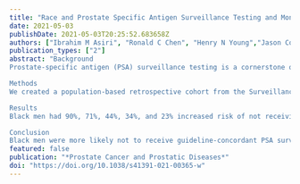 ```yaml
---
title: "Race and Prostate Specific Antigen Surveillance Testing and Monitoring 5-years after Definitive Therapy for Localized Prostate Cancer. Nature: Prostate Cancer and Prostatic Diseases"
date: 2021-05-03
publishDate: 2021-05-03T20:25:52.683658Z
authors: ["Ibrahim M Asiri", "Ronald C Chen", "Henry N Young","Jason Codling", "Anant Mandawat", "Steven R H Beach", "Viraj Master", "Janani Rajbhandari-Thapa", "Ewan K Cobran"]
publication_types: ["2"]
abstract: "Background
Prostate-specific antigen (PSA) surveillance testing is a cornerstone of prostate cancer survivorship because patients with biochemical recurrence often have no symptoms. However, the investigation of guideline-concordant PSA surveillance across racial groups is limited. We examined racial differences in PSA surveillance testing 5-years post-definitive treatment for localized prostate cancer.

Methods
We created a population-based retrospective cohort from the Surveillance, Epidemiology, and End Results-Medicare linked database for men diagnosed with prostate cancer between the years 2007 to 2011 with Medicare claims through 2016 (N = 21,372). Multivariable log-binomial regression models were used to examine the effect of race on the likelihood of not receiving at least one PSA surveillance test annually 5-years post-definitive treatment.

Results
Black men had 90%, 71%, 44%, 34%, and 23% increased risk of not receiving at least one PSA surveillance test annually in the first, second, third, fourth, and fifth years of post-definitive treatment follow-up, respectively. The adjusted relative risk [ARR] for Black men compared to White men were 1.68 (95% Confidence Interval [CI], 1.37–2.07), 1.52 (95% CI, 1.32–1.75), 1.32 (95% CI, 1.17–1.48), and 1.16 (95% CI, 1.05–1.29) in the first, second, third, and fourth year of post-definitive treatment, respectively.

Conclusion
Black men were more likely not to receive guideline-concordant PSA surveillance testing following definitive treatment for localized prostate cancer during the first 4 years post-treatment. This study suggest room for improvement in defining survivorship care plans for Black men to increase use of PSA surveillance testing."
featured: false
publication: "*Prostate Cancer and Prostatic Diseases*"
doi: "https://doi.org/10.1038/s41391-021-00365-w"
---
```


